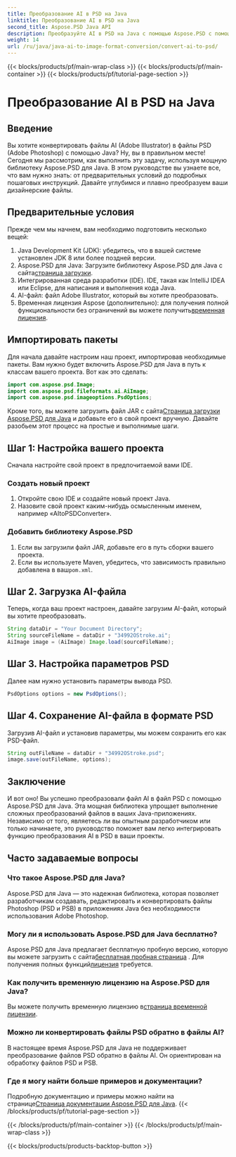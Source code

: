 ```yaml
---
title: Преобразование AI в PSD на Java
linktitle: Преобразование AI в PSD на Java
second_title: Aspose.PSD Java API
description: Преобразуйте AI в PSD на Java с помощью Aspose.PSD с помощью нашего простого пошагового руководства. Идеально подходит для разработчиков, которым требуется быстрое и плавное преобразование файлов.
weight: 14
url: /ru/java/java-ai-to-image-format-conversion/convert-ai-to-psd/
---
```


{{< blocks/products/pf/main-wrap-class >}}
{{< blocks/products/pf/main-container >}}
{{< blocks/products/pf/tutorial-page-section >}}

# Преобразование AI в PSD на Java

## Введение
Вы хотите конвертировать файлы AI (Adobe Illustrator) в файлы PSD (Adobe Photoshop) с помощью Java? Ну, вы в правильном месте! Сегодня мы рассмотрим, как выполнить эту задачу, используя мощную библиотеку Aspose.PSD для Java. В этом руководстве вы узнаете все, что вам нужно знать: от предварительных условий до подробных пошаговых инструкций. Давайте углубимся и плавно преобразуем ваши дизайнерские файлы.
## Предварительные условия
Прежде чем мы начнем, вам необходимо подготовить несколько вещей:
1. Java Development Kit (JDK): убедитесь, что в вашей системе установлен JDK 8 или более поздней версии.
2.  Aspose.PSD для Java: Загрузите библиотеку Aspose.PSD для Java с сайта[страница загрузки](https://releases.aspose.com/psd/java/).
3. Интегрированная среда разработки (IDE). IDE, такая как IntelliJ IDEA или Eclipse, для написания и выполнения кода Java.
4. AI-файл: файл Adobe Illustrator, который вы хотите преобразовать.
5.  Временная лицензия Aspose (дополнительно): для получения полной функциональности без ограничений вы можете получить[временная лицензия](https://purchase.aspose.com/temporary-license/).
## Импортировать пакеты
Для начала давайте настроим наш проект, импортировав необходимые пакеты. Вам нужно будет включить Aspose.PSD для Java в путь к классам вашего проекта. Вот как это сделать:
```java
import com.aspose.psd.Image;
import com.aspose.psd.fileformats.ai.AiImage;
import com.aspose.psd.imageoptions.PsdOptions;
```
 Кроме того, вы можете загрузить файл JAR с сайта[Страница загрузки Aspose.PSD для Java](https://releases.aspose.com/psd/java/) и добавьте его в свой проект вручную.
Давайте разобьем этот процесс на простые и выполнимые шаги.
## Шаг 1: Настройка вашего проекта
Сначала настройте свой проект в предпочитаемой вами IDE.
### Создать новый проект
1. Откройте свою IDE и создайте новый проект Java.
2. Назовите свой проект каким-нибудь осмысленным именем, например «AItoPSDConverter».
### Добавить библиотеку Aspose.PSD
1. Если вы загрузили файл JAR, добавьте его в путь сборки вашего проекта.
2.  Если вы используете Maven, убедитесь, что зависимость правильно добавлена в ваш`pom.xml`.
## Шаг 2. Загрузка AI-файла
Теперь, когда ваш проект настроен, давайте загрузим AI-файл, который вы хотите преобразовать.
```java
String dataDir = "Your Document Directory"; 
String sourceFileName = dataDir + "34992OStroke.ai";       
AiImage image = (AiImage) Image.load(sourceFileName);
```
## Шаг 3. Настройка параметров PSD
Далее нам нужно установить параметры вывода PSD.
```java
PsdOptions options = new PsdOptions();
```
## Шаг 4. Сохранение AI-файла в формате PSD
Загрузив AI-файл и установив параметры, мы можем сохранить его как PSD-файл.
```java
String outFileName = dataDir + "34992OStroke.psd";
image.save(outFileName, options);
```
## Заключение
И вот оно! Вы успешно преобразовали файл AI в файл PSD с помощью Aspose.PSD для Java. Эта мощная библиотека упрощает выполнение сложных преобразований файлов в ваших Java-приложениях. Независимо от того, являетесь ли вы опытным разработчиком или только начинаете, это руководство поможет вам легко интегрировать функцию преобразования AI в PSD в ваши проекты.
## Часто задаваемые вопросы
### Что такое Aspose.PSD для Java?
Aspose.PSD для Java — это надежная библиотека, которая позволяет разработчикам создавать, редактировать и конвертировать файлы Photoshop (PSD и PSB) в приложениях Java без необходимости использования Adobe Photoshop.
### Могу ли я использовать Aspose.PSD для Java бесплатно?
 Aspose.PSD для Java предлагает бесплатную пробную версию, которую вы можете загрузить с сайта[бесплатная пробная страница](https://releases.aspose.com/) . Для получения полных функций[лицензия](https://purchase.aspose.com/buy) требуется.
### Как получить временную лицензию на Aspose.PSD для Java?
 Вы можете получить временную лицензию в[страница временной лицензии](https://purchase.aspose.com/temporary-license/).
### Можно ли конвертировать файлы PSD обратно в файлы AI?
В настоящее время Aspose.PSD для Java не поддерживает преобразование файлов PSD обратно в файлы AI. Он ориентирован на обработку файлов PSD и PSB.
### Где я могу найти больше примеров и документации?
 Подробную документацию и примеры можно найти на странице[Страница документации Aspose.PSD для Java](https://reference.aspose.com/psd/java/).
{{< /blocks/products/pf/tutorial-page-section >}}

{{< /blocks/products/pf/main-container >}}
{{< /blocks/products/pf/main-wrap-class >}}

{{< blocks/products/products-backtop-button >}}
